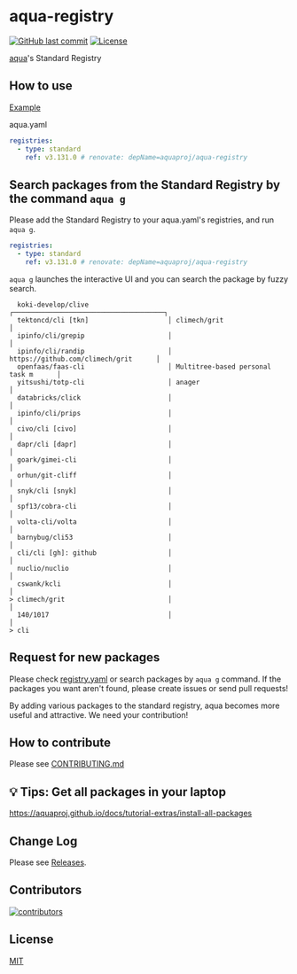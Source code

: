 # aqua-registry

[![GitHub last commit](https://img.shields.io/github/last-commit/aquaproj/aqua-registry.svg)](https://github.com/aquaproj/aqua-registry) [![License](http://img.shields.io/badge/license-mit-blue.svg?style=flat-square)](https://raw.githubusercontent.com/aquaproj/aqua-registry/main/LICENSE)

[aqua](https://github.com/aquaproj/aqua)'s Standard Registry

## How to use

[Example](https://github.com/suzuki-shunsuke/my-aqua-config/blob/main/aqua.yaml)

aqua.yaml

```yaml
registries:
  - type: standard
    ref: v3.131.0 # renovate: depName=aquaproj/aqua-registry
```

## Search packages from the Standard Registry by the command `aqua g`

Please add the Standard Registry to your aqua.yaml's registries, and run `aqua g`.

```yaml
registries:
  - type: standard
    ref: v3.131.0 # renovate: depName=aquaproj/aqua-registry
```

`aqua g` launches the interactive UI and you can search the package by fuzzy search.

```console
  koki-develop/clive                    ┌──────────────────────────────────────┐
  tektoncd/cli [tkn]                    │ climech/grit                         │
  ipinfo/cli/grepip                     │                                      │
  ipinfo/cli/randip                     │ https://github.com/climech/grit      │
  openfaas/faas-cli                     │ Multitree-based personal task m      │
  yitsushi/totp-cli                     │ anager                               │
  databricks/click                      │                                      │
  ipinfo/cli/prips                      │                                      │
  civo/cli [civo]                       │                                      │
  dapr/cli [dapr]                       │                                      │
  goark/gimei-cli                       │                                      │
  orhun/git-cliff                       │                                      │
  snyk/cli [snyk]                       │                                      │
  spf13/cobra-cli                       │                                      │
  volta-cli/volta                       │                                      │
  barnybug/cli53                        │                                      │
  cli/cli [gh]: github                  │                                      │
  nuclio/nuclio                         │                                      │
  cswank/kcli                           │                                      │
> climech/grit                          │                                      │
  140/1017                              │                                      │
> cli
```

## Request for new packages

Please check [registry.yaml](https://github.com/aquaproj/aqua-registry/blob/main/registry.yaml) or search packages by `aqua g` command.
If the packages you want aren't found, please create issues or send pull requests!

By adding various packages to the standard registry, aqua becomes more useful and attractive.
We need your contribution!

## How to contribute

Please see [CONTRIBUTING.md](CONTRIBUTING.md)

## :bulb: Tips: Get all packages in your laptop

https://aquaproj.github.io/docs/tutorial-extras/install-all-packages

## Change Log

Please see [Releases](https://github.com/aquaproj/aqua-registry/releases).

## Contributors

[![contributors](https://contrib.rocks/image?repo=aquaproj/aqua-registry)](https://github.com/aquaproj/aqua-registry/graphs/contributors)

## License

[MIT](LICENSE)
